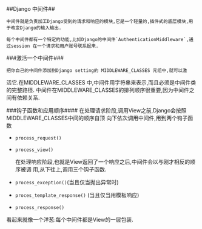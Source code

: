 ##Django 中间件##

    中间件就是负责加工Django受到的请求和响应的模块,它是一个轻量的,插件式的底层模块,用于改变Django的输入输出.

    每个中间件都有一个特定的功能,比如Django的中间件`AuthenticationMiddleware`,通过session 在一个请求和用户账号联系起来.

###激活一个中间件###

    把你自己的中间件添加到Django setting的 MIDDLEWARE_CLASSES 元组中,就可以激
活它.在MIDDLEWARE_CLASSES 中,中间件用字符串来表示,而且必须是中间件类的完整路径.
中间件在MIDDLEWARE_CLASSES的排列顺序很重要,因为中间件之间有依赖关系.

###钩子函数和应用顺序####
    在处理请求阶段,调用View之前,Django会按照 MIDDLEWARE_CLASSES中间的顺序自顶
向下依次调用中间件,用到两个钩子函数
- `process_request()`
- `process_view()`

    在处理响应阶段,也就是View返回了一个响应之后,中间件会以与刚才相反的顺序被调
用,从下往上,调用三个钩子函数.
- `process_exception()`(当且仅当抛出异常时)
- `proces_template_response()` (当且仅当用模板响应)
- `process_response()`

看起来就像一个洋葱:每个中间件都是View的一层包装.














